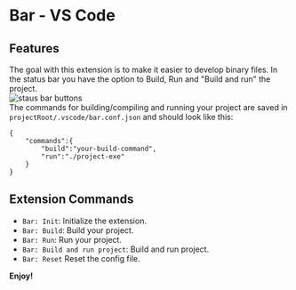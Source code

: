 # Bar - VS Code

## Features
The goal with this extension is to make it easier to develop binary files. In the status bar you have the option to Build, Run and "Build and run" the project.  
![staus bar buttons](https://raw.githubusercontent.com/olback/bar-vscode/master/images/status_bar.png)  
The commands for building/compiling and running your project are saved in `projectRoot/.vscode/bar.conf.json` and should look like this:
```
{
    "commands":{
        "build":"your-build-command",
        "run":"./project-exe"
    }
}
```

## Extension Commands
* `Bar: Init`: Initialize the extension.
* `Bar: Build`: Build your project.
* `Bar: Run`: Run your project.
* `Bar: Build and run project`: Build and run project.
* `Bar: Reset` Reset the config file.

**Enjoy!**